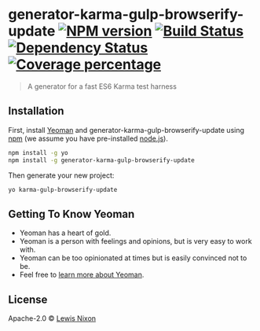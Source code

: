 # generator-karma-gulp-browserify-update [![NPM version][npm-image]][npm-url] [![Build Status][travis-image]][travis-url] [![Dependency Status][daviddm-image]][daviddm-url] [![Coverage percentage][coveralls-image]][coveralls-url]
> A generator for a fast ES6 Karma test harness

## Installation

First, install [Yeoman](http://yeoman.io) and generator-karma-gulp-browserify-update using [npm](https://www.npmjs.com/) (we assume you have pre-installed [node.js](https://nodejs.org/)).

```bash
npm install -g yo
npm install -g generator-karma-gulp-browserify-update
```

Then generate your new project:

```bash
yo karma-gulp-browserify-update
```

## Getting To Know Yeoman

 * Yeoman has a heart of gold.
 * Yeoman is a person with feelings and opinions, but is very easy to work with.
 * Yeoman can be too opinionated at times but is easily convinced not to be.
 * Feel free to [learn more about Yeoman](http://yeoman.io/).

## License

Apache-2.0 © [Lewis Nixon](http://boxdelue.io)


[npm-image]: https://badge.fury.io/js/generator-karma-gulp-browserify-update.svg
[npm-url]: https://npmjs.org/package/generator-karma-gulp-browserify-update
[travis-image]: https://travis-ci.org/kojinkai/generator-karma-gulp-browserify-update.svg?branch=master
[travis-url]: https://travis-ci.org/kojinkai/generator-karma-gulp-browserify-update
[daviddm-image]: https://david-dm.org/kojinkai/generator-karma-gulp-browserify-update.svg?theme=shields.io
[daviddm-url]: https://david-dm.org/kojinkai/generator-karma-gulp-browserify-update
[coveralls-image]: https://coveralls.io/repos/kojinkai/generator-karma-gulp-browserify-update/badge.svg
[coveralls-url]: https://coveralls.io/r/kojinkai/generator-karma-gulp-browserify-update
